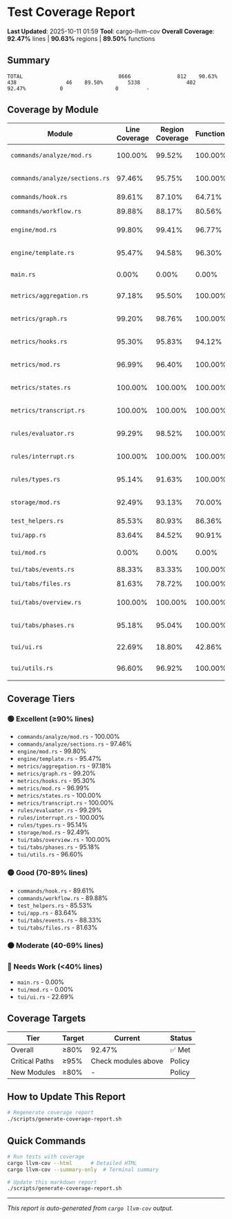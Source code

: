 # Test Coverage Report

**Last Updated**: 2025-10-11 01:59
**Tool**: cargo-llvm-cov
**Overall Coverage**: **92.47%** lines | **90.63%** regions | **89.50%** functions

## Summary

```
TOTAL                               8666               812    90.63%         438                46    89.50%        5338               402    92.47%           0                 0         -
```

## Coverage by Module

| Module | Line Coverage | Region Coverage | Functions | Status |
|--------|--------------|-----------------|-----------|--------|
| `commands/analyze/mod.rs` | 100.00% | 99.52% | 100.00% | 🟢 Excellent |
| `commands/analyze/sections.rs` | 97.46% | 95.75% | 100.00% | 🟢 Excellent |
| `commands/hook.rs` | 89.61% | 87.10% | 64.71% | 🟡 Good |
| `commands/workflow.rs` | 89.88% | 88.17% | 80.56% | 🟡 Good |
| `engine/mod.rs` | 99.80% | 99.41% | 96.77% | 🟢 Excellent |
| `engine/template.rs` | 95.47% | 94.58% | 96.30% | 🟢 Excellent |
| `main.rs` | 0.00% | 0.00% | 0.00% | 🔴 Needs Work |
| `metrics/aggregation.rs` | 97.18% | 95.50% | 100.00% | 🟢 Excellent |
| `metrics/graph.rs` | 99.20% | 98.76% | 100.00% | 🟢 Excellent |
| `metrics/hooks.rs` | 95.30% | 95.83% | 94.12% | 🟢 Excellent |
| `metrics/mod.rs` | 96.99% | 96.40% | 100.00% | 🟢 Excellent |
| `metrics/states.rs` | 100.00% | 100.00% | 100.00% | 🟢 Excellent |
| `metrics/transcript.rs` | 100.00% | 100.00% | 100.00% | 🟢 Excellent |
| `rules/evaluator.rs` | 99.29% | 98.52% | 100.00% | 🟢 Excellent |
| `rules/interrupt.rs` | 100.00% | 100.00% | 100.00% | 🟢 Excellent |
| `rules/types.rs` | 95.14% | 91.63% | 100.00% | 🟢 Excellent |
| `storage/mod.rs` | 92.49% | 93.13% | 70.00% | 🟢 Excellent |
| `test_helpers.rs` | 85.53% | 80.93% | 86.36% | 🟡 Good |
| `tui/app.rs` | 83.64% | 84.52% | 90.91% | 🟡 Good |
| `tui/mod.rs` | 0.00% | 0.00% | 0.00% | 🔴 Needs Work |
| `tui/tabs/events.rs` | 88.33% | 83.33% | 100.00% | 🟡 Good |
| `tui/tabs/files.rs` | 81.63% | 78.72% | 100.00% | 🟡 Good |
| `tui/tabs/overview.rs` | 100.00% | 100.00% | 100.00% | 🟢 Excellent |
| `tui/tabs/phases.rs` | 95.18% | 95.04% | 100.00% | 🟢 Excellent |
| `tui/ui.rs` | 22.69% | 18.80% | 42.86% | 🔴 Needs Work |
| `tui/utils.rs` | 96.60% | 96.92% | 100.00% | 🟢 Excellent |

## Coverage Tiers

### 🟢 Excellent (≥90% lines)
- `commands/analyze/mod.rs` - 100.00%
- `commands/analyze/sections.rs` - 97.46%
- `engine/mod.rs` - 99.80%
- `engine/template.rs` - 95.47%
- `metrics/aggregation.rs` - 97.18%
- `metrics/graph.rs` - 99.20%
- `metrics/hooks.rs` - 95.30%
- `metrics/mod.rs` - 96.99%
- `metrics/states.rs` - 100.00%
- `metrics/transcript.rs` - 100.00%
- `rules/evaluator.rs` - 99.29%
- `rules/interrupt.rs` - 100.00%
- `rules/types.rs` - 95.14%
- `storage/mod.rs` - 92.49%
- `tui/tabs/overview.rs` - 100.00%
- `tui/tabs/phases.rs` - 95.18%
- `tui/utils.rs` - 96.60%

### 🟡 Good (70-89% lines)
- `commands/hook.rs` - 89.61%
- `commands/workflow.rs` - 89.88%
- `test_helpers.rs` - 85.53%
- `tui/app.rs` - 83.64%
- `tui/tabs/events.rs` - 88.33%
- `tui/tabs/files.rs` - 81.63%

### 🟠 Moderate (40-69% lines)

### 🔴 Needs Work (<40% lines)
- `main.rs` - 0.00%
- `tui/mod.rs` - 0.00%
- `tui/ui.rs` - 22.69%

## Coverage Targets

| Tier | Target | Current | Status |
|------|--------|---------|--------|
| Overall | ≥80% | 92.47% | ✅ Met |
| Critical Paths | ≥95% | Check modules above | Policy |
| New Modules | ≥80% | - | Policy |

## How to Update This Report

```bash
# Regenerate coverage report
./scripts/generate-coverage-report.sh
```

## Quick Commands

```bash
# Run tests with coverage
cargo llvm-cov --html      # Detailed HTML
cargo llvm-cov --summary-only  # Terminal summary

# Update this markdown report
./scripts/generate-coverage-report.sh
```

---

*This report is auto-generated from `cargo llvm-cov` output.*
